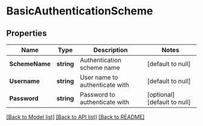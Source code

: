 # BasicAuthenticationScheme

## Properties
Name | Type | Description | Notes
------------ | ------------- | ------------- | -------------
**SchemeName** | **string** | Authentication scheme name | [default to null]
**Username** | **string** | User name to authenticate with | [default to null]
**Password** | **string** | Password to authenticate with | [optional] [default to null]

[[Back to Model list]](../README.md#documentation-for-models) [[Back to API list]](../README.md#documentation-for-api-endpoints) [[Back to README]](../README.md)

